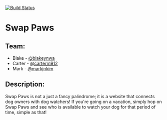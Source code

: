 [![Build Status](https://travis-ci.org/blakeynwa/swappaws.svg?branch=master)](https://travis-ci.org/blakeynwa/swappaws)

# Swap Paws

## Team:
- Blake - [@blakeynwa](https://github.com/blakeynwa)
- Carter - [@carterm912](https://github.com/carterm912)
- Mark - [@markjnkim](https://github.com/markjnkim)

## Description:
Swap Paws is not a just a fancy palindrome; it is a website that connects dog owners with dog watchers! If you're going on a vacation, simply hop on Swap Paws and see who is available to watch your dog for that period of time, simple as that!
